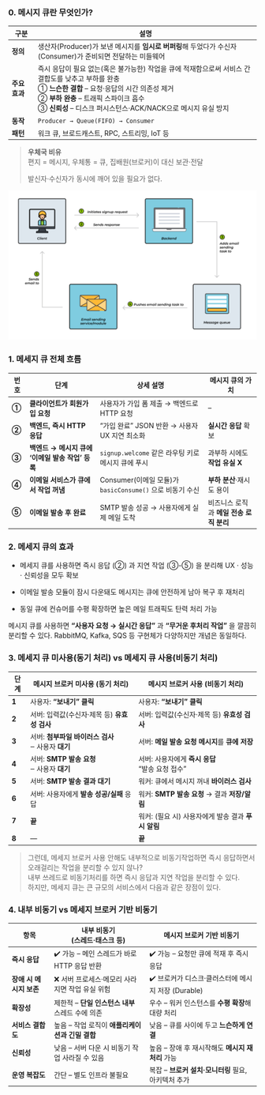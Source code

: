 ### 0\. 메시지 큐란 무엇인가?

| 구분        | 설명                                                                                                         |
| --------- | ---------------------------------------------------------------------------------------------------------- |
| **정의**    | 생산자(Producer)가 보낸 메시지를 **임시로 버퍼링**해 두었다가 수신자(Consumer)가 준비되면 전달하는 미들웨어                                     |
| **주요 효과** | 즉시 응답이 필요 없는(혹은 불가능한) 작업을 큐에 적재함으로써 서비스 간 결합도를 낮추고 부하를 완충<br>① **느슨한 결합** – 요청·응답의 시간 의존성 제거<br>② **부하 완충** – 트래픽 스파이크 흡수<br>③ **신뢰성** – 디스크 퍼시스턴스·ACK/NACK으로 메시지 유실 방지 |
| **동작**    | `Producer → Queue(FIFO) → Consumer`                                                                        |
| **패턴**    | 워크 큐, 브로드캐스트, RPC, 스트리밍, IoT 등                                                                             |


> **우체국 비유**  
> 편지 = 메시지, 우체통 = 큐, 집배원(브로커)이 대신 보관·전달
>
> 발신자·수신자가 동시에 깨어 있을 필요가 없다.

![alt text](image.png)

### 1\. 메세지 큐 전체 흐름

| 번호    | 단계                              | 상세 설명                                        | 메시지 큐의 가치                |
| ----- | ------------------------------- | -------------------------------------------- | ------------------------ |
| **①** | **클라이언트가 회원가입 요청**              | 사용자가 가입 폼 제출 → 백엔드로 HTTP 요청                  | –                        |
| **②** | **백엔드, 즉시 HTTP 응답**             | “가입 완료” JSON 반환 → 사용자 UX 지연 최소화              | **실시간 응답** 확보            |
| **③** | **백엔드 → 메시지 큐에 ‘이메일 발송 작업’ 등록** | `signup.welcome` 같은 라우팅 키로 메시지 큐에 푸시         | 과부하 시에도 **작업 유실 X**      |
| **④** | **이메일 서비스가 큐에서 작업 꺼냄**          | Consumer(이메일 모듈)가 `basicConsume()` 으로 비동기 수신 | **부하 분산**·재시도 용이         |
| **⑤** | **이메일 발송 후 완료**                 | SMTP 발송 성공 → 사용자에게 실제 메일 도착                  | 비즈니스 로직과 **메일 전송 로직 분리** |
 

### 2\. 메세지 큐의 효과

- 메세지 큐를 사용하면 즉시 응답 (②) 과 지연 작업 (③-⑤) 을 분리해 UX · 성능 · 신뢰성을 모두 확보

- 이메일 발송 모듈이 잠시 다운돼도 메시지는 큐에 안전하게 남아 복구 후 재처리

- 동일 큐에 컨슈머를 수평 확장하면 높은 메일 트래픽도 탄력 처리 가능

메시지 큐를 사용하면 **“사용자 요청 → 실시간 응답”** 과 **“무거운 후처리 작업”** 을 깔끔히 분리할 수 있다. RabbitMQ, Kafka, SQS 등 구현체가 다양하지만 개념은 동일하다.

### 3\. 메세지 큐 미사용(동기 처리) vs 메세지 큐 사용(비동기 처리)

| 단계    | 메시지 브로커 **미사용** (동기 처리)              | 메시지 브로커 **사용** (비동기 처리)           |
| ----- | ------------------------------------ | --------------------------------- |
| **1** | 사용자: **“보내기” 클릭**                    | 사용자: **“보내기” 클릭**                 |
| **2** | 서버: 입력값(수신자‧제목 등) **유효성 검사**         | 서버: 입력값(수신자‧제목 등) **유효성 검사**      |
| **3** | 서버: **첨부파일 바이러스 검사**<br>‒ 사용자 **대기** | 서버: **메일 발송 요청 메시지**를 **큐에 저장**   |
| **4** | 서버: **SMTP 발송 요청**<br>‒ 사용자 **대기**   | 서버: 사용자에게 **즉시 응답**<br>“발송 요청 접수” |
| **5** | 서버: **SMTP 발송 결과 대기**                | 워커: 큐에서 메시지 꺼내 **바이러스 검사**        |
| **6** | 서버: 사용자에게 **발송 성공/실패** 응답            | 워커: **SMTP 발송 요청** → 결과 **저장/알림** |
| **7** | **끝**                                | 워커: (필요 시) 사용자에게 발송 결과 **푸시 알림**  |
| **8** | ―                                    | **끝**                             |

>그런데, 메세지 브로커 사용 안해도 내부적으로 비동기작업하면 즉시 응답하면서 오래걸리는 작업을 분리할 수 있지 않나?<br>
내부 쓰레드로 비동기처리를 하면 즉시 응답과 지연 작업을 분리할 수 있다.<br>
하지만, 메세지 큐는 큰 규모의 서비스에서 다음과 같은 장점이 있다.

### 4\. 내부 비동기 vs 메세지 브로커 기반 비동기

| **항목**          | **내부 비동기<br>(스레드·태스크 등)**      | **메시지 브로커 기반 비동기**                 |
| --------------- | ------------------------------ | ---------------------------------- |
| **즉시 응답**       | ✔️ 가능 – 메인 스레드가 바로 HTTP 응답 반환  | ✔️ 가능 – 요청만 큐에 적재 후 즉시 응답          |
| **장애 시 메시지 보존** | ❌ 서버 프로세스·메모리 사라지면 작업 유실 위험    | ✔️ 브로커가 디스크·클러스터에 메시지 저장 (Durable) |
| **확장성**         | 제한적 – **단일 인스턴스 내부** 스레드 수에 의존 | 우수 – 워커 인스턴스를 **수평 확장**해 대량 처리     |
| **서비스 결합도**     | 높음 – 작업 로직이 **애플리케이션과 긴밀 결합**  | 낮음 – 큐를 사이에 두고 **느슨하게 연결**         |
| **신뢰성**         | 낮음 – 서버 다운 시 비동기 작업 사라질 수 있음   | 높음 – 장애 후 재시작해도 **메시지 재처리** 가능     |
| **운영 복잡도**      | 간단 – 별도 인프라 불필요                | 복잡 – **브로커 설치·모니터링** 필요, 아키텍처 추가   |
